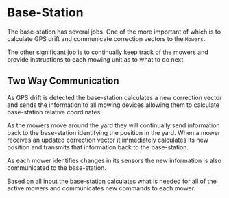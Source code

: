# Base-Station #

The base-station has several jobs. One of the more important of which is to calculate GPS drift and communicate correction vectors to the `Mowers`.

The other significant job is to continually keep track of the mowers and provide instructions to each mowing unit as to what to do next.

## Two Way Communication ##

As GPS drift is detected the base-station calculates a new correction vector and sends the information to all mowing devices allowing them to calculate base-station relative coordinates.

As the mowers move around the yard they will continually send information back to the base-station identifying the position in the yard. When a mower receives an updated correction vector it immediately calculates its new position and transmits that information back to the base-station.

As each mower identifies changes in its sensors the new information is also communicated to the base-station.

Based on all input the base-station calculates what is needed for all of the active mowers and communicates new commands to each mower.
